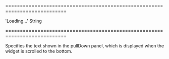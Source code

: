 ===========================================================================
<!--default-->'Loading...'<!--/default-->
<!--type-->String<!--/type-->
===========================================================================

<!--shortDescription-->
Specifies the text shown in the pullDown panel, which is displayed when the widget is scrolled to the bottom.
<!--/shortDescription-->

<!--fullDescription-->

<!--/fullDescription-->